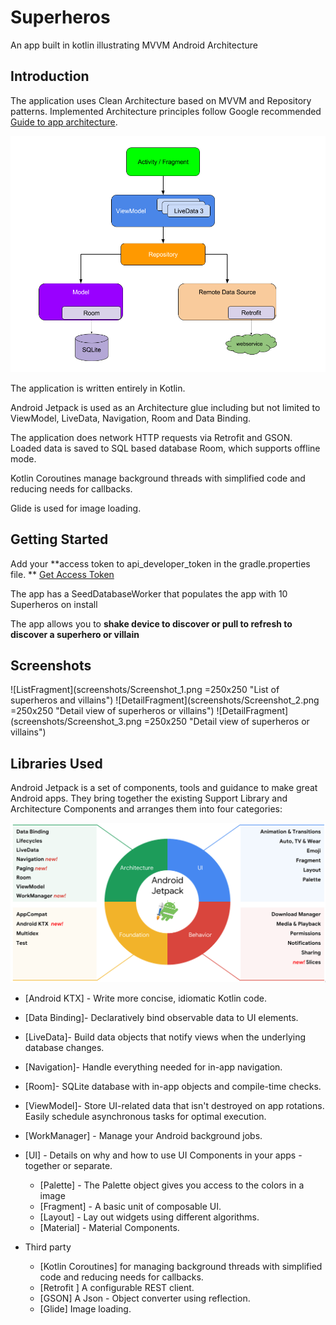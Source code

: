 # Superheros
An app built in kotlin  illustrating MVVM Android Architecture 

Introduction
------------

The application uses Clean Architecture based on MVVM and Repository patterns. Implemented
Architecture principles follow Google recommended [Guide to app architecture](https://developer.android.com/jetpack/docs/guide).

![Guide to app architecture](screenshots/guide-to-app-architecture.png "Guide to app architecture")

The application is written entirely in Kotlin.

Android Jetpack is used as an Architecture glue including but not limited to ViewModel, LiveData,
Navigation, Room and Data Binding.

The application does network HTTP requests via Retrofit and GSON. Loaded data is saved to
SQL based database Room, which supports offline mode.

Kotlin Coroutines manage background threads with simplified code and reducing needs for callbacks.

Glide is used for image loading.

Getting Started
---------------
Add your  **access token to api_developer_token in the gradle.properties file. ** [Get Access Token](http://superheroapi.com/)

The app has a SeedDatabaseWorker that populates the app with 10 Superheros on install

The app allows you to **shake device to discover or pull to refresh to discover a superhero or villain**

Screenshots
-----------

![ListFragment](screenshots/Screenshot_1.png =250x250 "List of superheros and villains")
![DetailFragment](screenshots/Screenshot_2.png =250x250 "Detail view of superheros or villains")
![DetailFragment](screenshots/Screenshot_3.png =250x250 "Detail view of superheros or villains")

Libraries Used
--------------

Android Jetpack is a set of components, tools and guidance to make great Android apps. They bring
together the existing Support Library and Architecture Components and arranges them into four
categories:

![Android Jetpack](screenshots/jetpack_donut.png "Android Jetpack Components")

* [Android KTX]  - Write more concise, idiomatic Kotlin code.
* [Data Binding]- Declaratively bind observable data to UI elements.
* [LiveData]- Build data objects that notify views when the underlying database changes.
* [Navigation]- Handle everything needed for in-app navigation.
* [Room]- SQLite database with in-app objects and compile-time checks.
* [ViewModel]- Store UI-related data that isn't destroyed on app rotations. Easily schedule
     asynchronous tasks for optimal execution.
* [WorkManager] - Manage your Android background jobs.

* [UI] - Details on why and how to use UI Components in your apps - together or separate.
  * [Palette] - The Palette object gives you access to the colors in a image
  * [Fragment] - A basic unit of composable UI.
  * [Layout] - Lay out widgets using different algorithms.
  * [Material] - Material Components.
* Third party
  * [Kotlin Coroutines] for managing background threads with simplified code
     and reducing needs for callbacks.
  * [Retrofit ] A configurable REST client.
  * [GSON] A Json - Object converter using reflection.
  * [Glide] Image loading.





